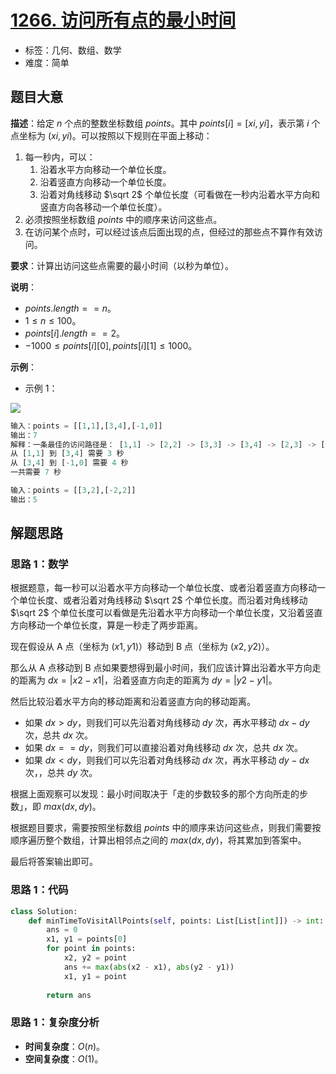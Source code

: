 # [1266. 访问所有点的最小时间](https://leetcode.cn/problems/minimum-time-visiting-all-points/)

- 标签：几何、数组、数学
- 难度：简单

## 题目大意

**描述**：给定 $n$ 个点的整数坐标数组 $points$。其中 $points[i] = [xi, yi]$，表示第 $i$ 个点坐标为 $(xi, yi)$。可以按照以下规则在平面上移动：

1. 每一秒内，可以：
   1. 沿着水平方向移动一个单位长度。
   2. 沿着竖直方向移动一个单位长度。
   3. 沿着对角线移动 $\sqrt 2$ 个单位长度（可看做在一秒内沿着水平方向和竖直方向各移动一个单位长度）。
2. 必须按照坐标数组 $points$ 中的顺序来访问这些点。
3. 在访问某个点时，可以经过该点后面出现的点，但经过的那些点不算作有效访问。

**要求**：计算出访问这些点需要的最小时间（以秒为单位）。

**说明**：

- $points.length == n$。
- $1 \le n \le 100$。
- $points[i].length == 2$。
- $-1000 \le points[i][0], points[i][1] \le 1000$。

**示例**：

- 示例 1：

![](https://assets.leetcode-cn.com/aliyun-lc-upload/uploads/2019/11/24/1626_example_1.png)

```python
输入：points = [[1,1],[3,4],[-1,0]]
输出：7
解释：一条最佳的访问路径是： [1,1] -> [2,2] -> [3,3] -> [3,4] -> [2,3] -> [1,2] -> [0,1] -> [-1,0]   
从 [1,1] 到 [3,4] 需要 3 秒 
从 [3,4] 到 [-1,0] 需要 4 秒
一共需要 7 秒
```

```python
输入：points = [[3,2],[-2,2]]
输出：5
```

## 解题思路

### 思路 1：数学

根据题意，每一秒可以沿着水平方向移动一个单位长度、或者沿着竖直方向移动一个单位长度、或者沿着对角线移动 $\sqrt 2$ 个单位长度。而沿着对角线移动 $\sqrt 2$ 个单位长度可以看做是先沿着水平方向移动一个单位长度，又沿着竖直方向移动一个单位长度，算是一秒走了两步距离。

现在假设从 A 点（坐标为 $(x1, y1)$）移动到 B 点（坐标为 $(x2, y2)$）。

那么从 A 点移动到 B 点如果要想得到最小时间，我们应该计算出沿着水平方向走的距离为 $dx = |x2 - x1|$，沿着竖直方向走的距离为 $dy = |y2 - y1|$。

然后比较沿着水平方向的移动距离和沿着竖直方向的移动距离。

- 如果 $dx > dy$，则我们可以先沿着对角线移动 $dy$ 次，再水平移动 $dx - dy$ 次，总共 $dx$ 次。
- 如果 $dx == dy$，则我们可以直接沿着对角线移动 $dx$ 次，总共 $dx$ 次。
- 如果 $dx < dy$，则我们可以先沿着对角线移动 $dx$ 次，再水平移动 $dy - dx$ 次，，总共 $dy$ 次。

根据上面观察可以发现：最小时间取决于「走的步数较多的那个方向所走的步数」，即 $max(dx, dy)$。

根据题目要求，需要按照坐标数组 $points$ 中的顺序来访问这些点，则我们需要按顺序遍历整个数组，计算出相邻点之间的 $max(dx, dy)$，将其累加到答案中。

最后将答案输出即可。

### 思路 1：代码

```python
class Solution:
    def minTimeToVisitAllPoints(self, points: List[List[int]]) -> int:
        ans = 0
        x1, y1 = points[0]
        for point in points:
            x2, y2 = point
            ans += max(abs(x2 - x1), abs(y2 - y1))
            x1, y1 = point
        
        return ans    
```

### 思路 1：复杂度分析

- **时间复杂度**：$O(n)$。
- **空间复杂度**：$O(1)$。
